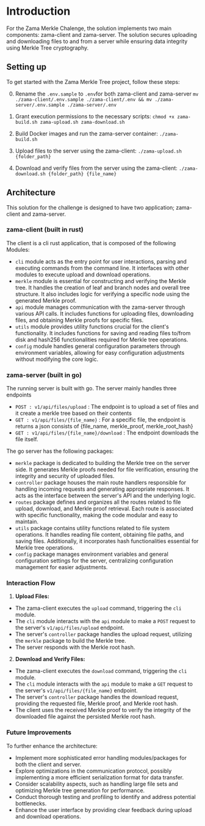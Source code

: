 # Introduction

For the Zama Merkle Chalenge, the solution implements two main components: zama-client and zama-server. The solution secures uploading and downloading files to and from a server while ensuring data integrity using Merkle Tree cryptography.

## Setting up

To get started with the Zama Merkle Tree project, follow these steps:

0. Rename the `.env.sample` to `.env`for both zama-client and zama-server
   `mv ./zama-client/.env.sample ./zama-client/.env && mv ./zama-server/.env.sample ./zama-server/.env`

1. Grant execution permissions to the necessary scripts:
   `chmod +x zama-build.sh zama-upload.sh zama-download.sh`

2. Build Docker images and run the zama-server container:
   `./zama-build.sh`

3. Upload files to the server using the zama-client:
   `./zama-upload.sh {folder_path}`

4. Download and verify files from the server using the zama-client:
   `./zama-download.sh {folder_path} {file_name}`

## Architecture

This solution for the challenge is designed to have two application; zama-client and zama-server.

### zama-client (built in rust)

The client is a cli rust application, that is composed of the following Modules:

- `cli` module acts as the entry point for user interactions, parsing and executing commands from the command line. It interfaces with other modules to execute upload and download operations.
- `merkle` module is essential for constructing and verifying the Merkle tree. It handles the creation of leaf and branch nodes and overall tree structure. It also includes logic for verifying a specific node using the generated Merkle proof.
- `api` module manages communication with the zama-server through various API calls. It includes functions for uploading files, downloading files, and obtaining Merkle proofs for specific files.
- `utils` module provides utility functions crucial for the client's functionality. It includes functions for saving and reading files to/from disk and hash256 functionalities required for Merkle tree operations.
- `config` module handles general configuration parameters through environment variables, allowing for easy configuration adjustments without modifying the core logic.

### zama-server (built in go)

The running server is built with go. The server mainly handles three endpoints

- `POST : v1/api/files/upload` : The endpoint is to upload a set of files and it create a merkle tree based on their contents
- `GET : v1/api/files/{file_name}` : For a specific file, the endpoint is returns a json consists of {file_name, merkle_proof, merkle_root_hash}
- `GET : v1/api/files/{file_name}/download` : The endpoint downloads the file itself.

The go server has the following packages:

- `merkle` package is dedicated to building the Merkle tree on the server side. It generates Merkle proofs needed for file verification, ensuring the integrity and security of uploaded files.
- `controller` package houses the main route handlers responsible for handling incoming requests and generating appropriate responses. It acts as the interface between the server's API and the underlying logic.
- `routes` package defines and organizes all the routes related to file upload, download, and Merkle proof retrieval. Each route is associated with specific functionality, making the code modular and easy to maintain.
- `utils` package contains utility functions related to file system operations. It handles reading file content, obtaining file paths, and saving files. Additionally, it incorporates hash functionalities essential for Merkle tree operations.
- `config` package manages environment variables and general configuration settings for the server, centralizing configuration management for easier adjustments.

### Interaction Flow

1. **Upload Files:**

- The zama-client executes the `upload` command, triggering the `cli` module.
- The `cli` module interacts with the `api` module to make a `POST` request to the server's `v1/api/files/upload` endpoint.
- The server's `controller` package handles the upload request, utilizing the `merkle` package to build the Merkle tree.
- The server responds with the Merkle root hash.

2. **Download and Verify Files:**

- The zama-client executes the `download` command, triggering the `cli` module.
- The `cli` module interacts with the `api` module to make a `GET` request to the server's `v1/api/files/{file_name}` endpoint.
- The server's `controller` package handles the download request, providing the requested file, Merkle proof, and Merkle root hash.
- The client uses the received Merkle proof to verify the integrity of the downloaded file against the persisted Merkle root hash.

### Future Improvements

To further enhance the architecture:

- Implement more sophisticated error handling modules/packages for both the client and server.
- Explore optimizations in the communication protocol, possibly implementing a more efficient serialization format for data transfer.
- Consider scalability aspects, such as handling large file sets and optimizing Merkle tree generation for performance.
- Conduct thorough testing and profiling to identify and address potential bottlenecks.
- Enhance the user interface by providing clear feedback during upload and download operations.
